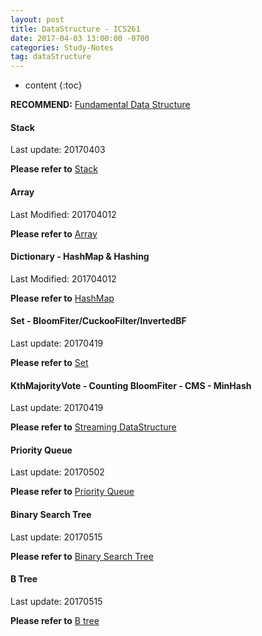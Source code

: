 ```yaml
---
layout: post
title: DataStructure - ICS261
date: 2017-04-03 13:00:00 -0700
categories: Study-Notes
tag: dataStructure
---
```

* content
{:toc}


__RECOMMEND:__ [Fundamental Data Structure](https://en.wikipedia.org/wiki/Book:Fundamental_Data_Structures)



#### Stack

Last update: 20170403

__Please refer to__ [Stack](https://zangshayang1.github.io/study-notes/2017/04/03/stack/)

#### Array

Last Modified: 201704012

__Please refer to__ [Array](https://zangshayang1.github.io/study-notes/2017/04/12/array/)

#### Dictionary - HashMap & Hashing

Last Modified: 201704012

__Please refer to__ [HashMap](https://zangshayang1.github.io/study-notes/2017/04/12/hashmap/)

#### Set - BloomFiter/CuckooFilter/InvertedBF

Last update: 20170419

__Please refer to__ [Set](https://zangshayang1.github.io/study-notes/2017/04/19/set/)

#### KthMajorityVote - Counting BloomFiter - CMS - MinHash

Last update: 20170419

__Please refer to__ [Streaming DataStructure](https://zangshayang1.github.io/study-notes/2017/04/24/streamingDataStructure/)

#### Priority Queue

Last update: 20170502

__Please refer to__ [Priority Queue](https://zangshayang1.github.io/study-notes/2017/02/06/priority-queue)

#### Binary Search Tree

Last update: 20170515

__Please refer to__ [Binary Search Tree](https://zangshayang1.github.io/study-notes/2017/05/07/binary-tree/)

#### B Tree

Last update: 20170515

__Please refer to__ [B tree](https://zangshayang1.github.io/study-notes/2017/05/16/B-tree/)

<!--
buffer
buffer
buffer
buffer
buffer
buffer
buffer
buffer
buffer
buffer
buffer
buffer
buffer
buffer
buffer
buffer
buffer
buffer
buffer
buffer
buffer
buffer
buffer
buffer
-->
